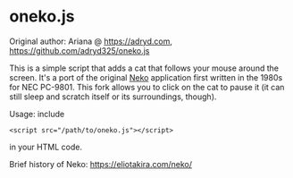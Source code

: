 # oneko.js

Original author: Ariana @ https://adryd.com, https://github.com/adryd325/oneko.js

This is a simple script that adds a cat that follows your mouse around the screen. 
It's a port of the original [Neko](https://en.wikipedia.org/wiki/Neko_(software)) application 
first written in the 1980s for NEC PC-9801. This fork allows you to click on the cat to 
pause it (it can still sleep and scratch itself or its surroundings, though).

Usage: include
```
<script src="/path/to/oneko.js"></script>
```
in your HTML code.

Brief history of Neko: https://eliotakira.com/neko/
